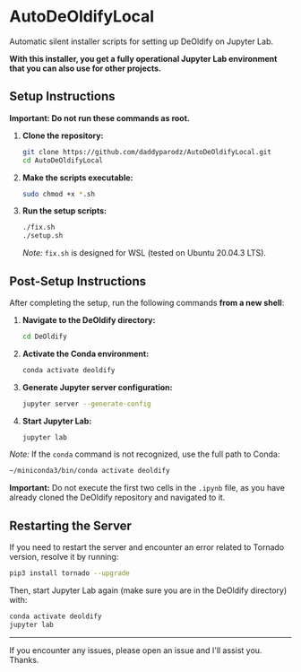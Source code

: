 
# AutoDeOldifyLocal

Automatic silent installer scripts for setting up DeOldify on Jupyter Lab.

**With this installer, you get a fully operational Jupyter Lab environment that you can also use for other projects.**

## Setup Instructions

**Important: Do not run these commands as root.**

1. **Clone the repository:**
    ```bash
    git clone https://github.com/daddyparodz/AutoDeOldifyLocal.git
    cd AutoDeOldifyLocal
    ```

2. **Make the scripts executable:**
    ```bash
    sudo chmod +x *.sh
    ```

3. **Run the setup scripts:**
    ```bash
    ./fix.sh
    ./setup.sh
    ```
    *Note:* `fix.sh` is designed for WSL (tested on Ubuntu 20.04.3 LTS).

## Post-Setup Instructions

After completing the setup, run the following commands **from a new shell**:

1. **Navigate to the DeOldify directory:**
    ```bash
    cd DeOldify
    ```

2. **Activate the Conda environment:**
    ```bash
    conda activate deoldify
    ```

3. **Generate Jupyter server configuration:**
    ```bash
    jupyter server --generate-config
    ```

4. **Start Jupyter Lab:**
    ```bash
    jupyter lab
    ```

*Note:* If the `conda` command is not recognized, use the full path to Conda:
```bash
~/miniconda3/bin/conda activate deoldify
```

**Important:** Do not execute the first two cells in the `.ipynb` file, as you have already cloned the DeOldify repository and navigated to it.

## Restarting the Server

If you need to restart the server and encounter an error related to Tornado version, resolve it by running:
```bash
pip3 install tornado --upgrade
```

Then, start Jupyter Lab again (make sure you are in the DeOldify directory) with:
```bash
conda activate deoldify
jupyter lab
```

---

If you encounter any issues, please open an issue and I'll assist you. Thanks.
